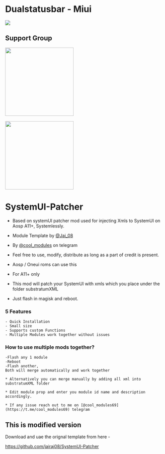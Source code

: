 # Dualstatusbar - Miui
<a href="https://t.me/DualstatusbarMiui"><img src=https://telegra.ph/file/b35a82b90c2938835303b.jpg></a>

## Support Group
<a href="https://t.me/DualstatusbarMiui"><img src="https://img.shields.io/badge/Channel%20Support%3F-yes-green?&style=flat-square?&logo=telegram" width=220px></a>
<br>
<br>
<a href="https://t.me/miuidsb_support"><img src="https://img.shields.io/badge/Group%20Support%3F-yes-green?&style=flat-square?&logo=telegram" width=220px></a>
# SystemUI-Patcher
*  Based on  systemUI patcher mod used for injecting Xmls to SystemUI on Aosp A11+, Systemlessly. 

- Module Template by [@Jai_08](https://github.com/jairaj08)

- By [@cool_modules](https://t.me/cool_modules) on telegram 

- Feel free to use, modify, distribute as long as a part of credit is present.

- Aosp / Oneui roms can use this

- For A11+ only

- This mod will patch your SystemUI with xmls which you place under the folder substratumXML

- Just flash in magisk and reboot.

### 5 Features
```
- Quick Installation
- Small size
- Supports custom Functions
- Multiple Modules work together without issues
```

### How to use multiple mods together?
```
-Flash any 1 module 
-Reboot
-Flash another,
Both will merge automatically and work together

* Alternatively you can merge manually by adding all xml into substratumXML folder

* Edit module prop and enter you module id name and description accordingly. 

* If any issue reach out to me on [@cool_modules69](https://t.me/cool_modules69) telegram
```

## This is modified version 
Download and uae the orignal template from here -

https://github.com/jairaj08/SystemUI-Patcher
